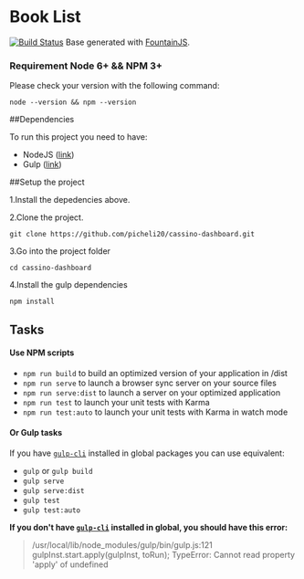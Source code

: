 # Book List
[![Build Status](https://api.travis-ci.org/picheli20/cassino-dashboard.svg?branch=master)](http://travis-ci.org/picheli20/cassino-dashboard)
Base generated with [FountainJS](http://fountainjs.io/).

### Requirement Node 6+ && NPM 3+
Please check your version with the following command:
```
node --version && npm --version
```

##Dependencies

To run this project you need to have:

* NodeJS ([link](https://nodejs.org/))
* Gulp ([link](http://gulpjs.com/))


##Setup the project

1.Install the depedencies above.

2.Clone the project.
```
git clone https://github.com/picheli20/cassino-dashboard.git
```

3.Go into the project folder
```
cd cassino-dashboard
```

4.Install the gulp dependencies
```
npm install
```

## Tasks
#### Use NPM scripts

- `npm run build` to build an optimized version of your application in /dist
- `npm run serve` to launch a browser sync server on your source files
- `npm run serve:dist` to launch a server on your optimized application
- `npm run test` to launch your unit tests with Karma
- `npm run test:auto` to launch your unit tests with Karma in watch mode


#### Or Gulp tasks

If you have [`gulp-cli`](https://www.npmjs.com/package/gulp-cli) installed in global packages you can use equivalent:

- `gulp` or `gulp build`
- `gulp serve`
- `gulp serve:dist`
- `gulp test`
- `gulp test:auto`

**If you don't have [`gulp-cli`](https://www.npmjs.com/package/gulp-cli) installed in global, you should have this error:**
> /usr/local/lib/node_modules/gulp/bin/gulp.js:121
    gulpInst.start.apply(gulpInst, toRun);
TypeError: Cannot read property 'apply' of undefined
